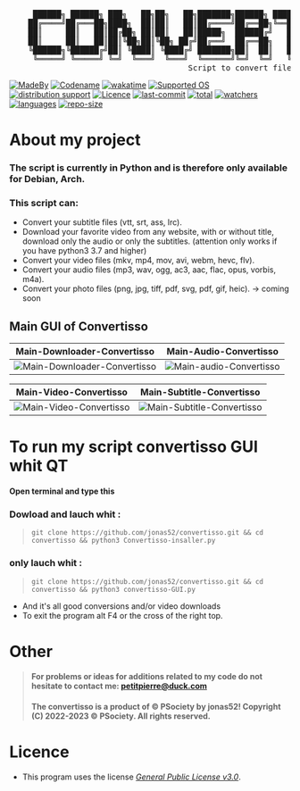 <pre>    
     ██████╗ ██████╗ ███╗   ██╗██╗   ██╗███████╗██████╗ ████████╗██╗███████╗███████╗ ██████╗ 
    ██╔════╝██╔═══██╗████╗  ██║██║   ██║██╔════╝██╔══██╗╚══██╔══╝██║██╔════╝██╔════╝██╔═══██╗
    ██║     ██║   ██║██╔██╗ ██║██║   ██║█████╗  ██████╔╝   ██║   ██║███████╗███████╗██║   ██║
    ██║     ██║   ██║██║╚██╗██║╚██╗ ██╔╝██╔══╝  ██╔══██╗   ██║   ██║╚════██║╚════██║██║   ██║
    ╚██████╗╚██████╔╝██║ ╚████║ ╚████╔╝ ███████╗██║  ██║   ██║   ██║███████║███████║╚██████╔╝
     ╚═════╝ ╚═════╝ ╚═╝  ╚═══╝  ╚═══╝  ╚══════╝╚═╝  ╚═╝   ╚═╝   ╚═╝╚══════╝╚══════╝ ╚═════╝    
                                      Script to convert files
</pre>
[![MadeBy](https://img.shields.io/badge/Made%20by-Jonas%20Petitpierre-informational)](https://github.com/jonas52)
[![Codename](https://img.shields.io/badge/Codename-jonas52-informational)](https://github.com/jonas52)
[![wakatime](https://wakatime.com/badge/user/d4c095b3-d1eb-41c8-9c0b-d8a14eb14fbe.svg)](https://wakatime.com/@d4c095b3-d1eb-41c8-9c0b-d8a14eb14fbe)
[![Supported OS](https://img.shields.io/badge/Supported%20OS-Linux-brightgreen)]()
[![distribution support](https://img.shields.io/badge/Supported%20Distribution-Debian,%20Arch,%20Fedora-brightgreen)]()
[![Licence](https://img.shields.io/badge/License-GNU%20GPL--3.0-important)](https://github.com/jonas52/convertisso/blob/BETA/LICENSE)
[![last-commit](https://img.shields.io/github/last-commit/jonas52/convertisso/BETA)]()
[![total](https://img.shields.io/github/downloads/jonas52/convertisso/total)]()
[![watchers](https://img.shields.io/github/watchers/jonas52/convertisso)]()
[![languages](https://img.shields.io/github/languages/count/jonas52/convertisso)]()
[![repo-size](https://img.shields.io/github/repo-size/jonas52/convertisso)]()

# About my project
### The script is currently in Python and is therefore only available for Debian, Arch.
### This script can:
- Convert your subtitle files (vtt, srt, ass, lrc). 
- Download your favorite video from any website, with or without title, download only the audio or only the subtitles. (attention only works if you have python3 3.7 and higher)
- Convert your video files (mkv, mp4, mov, avi, webm, hevc, flv). 
- Convert your audio files (mp3, wav, ogg, ac3, aac, flac, opus, vorbis, m4a).
- Convert your photo files (png, jpg, tiff, pdf, svg, pdf, gif, heic). -> coming soon
## Main GUI of Convertisso
| Main-Downloader-Convertisso | Main-Audio-Convertisso |
|---------|---------|
| ![Main-Downloader-Convertisso](https://user-images.githubusercontent.com/83141023/232312519-001d4c3e-92d3-45e6-949b-aecc5ef8a18c.png) | ![Main-audio-Convertisso](https://user-images.githubusercontent.com/83141023/232312518-384f1293-1879-4d16-a17e-810261286b6a.png) 

| Main-Video-Convertisso | Main-Subtitle-Convertisso |
|---------|---------|
| ![Main-Video-Convertisso](https://user-images.githubusercontent.com/83141023/232312685-b643b8bc-4e2a-4b3b-9530-eaebcee60ae6.png) | ![Main-Subtitle-Convertisso](https://user-images.githubusercontent.com/83141023/232312739-60f9acdc-27c9-4657-9feb-e33b3ba6ce6c.png)

# To run my script convertisso GUI whit QT
#### Open terminal and type this
### Dowload and lauch whit : 
>     git clone https://github.com/jonas52/convertisso.git && cd convertisso && python3 Convertisso-insaller.py
### only lauch whit :
>     git clone https://github.com/jonas52/convertisso.git && cd convertisso && python3 convertisso-GUI.py
- And it's all good conversions and/or video downloads
- To exit the program alt F4 or the cross of the right top.
# Other
> #### For problems or ideas for additions related to my code do not hesitate to contact me: petitpierre@duck.com
> #### The convertisso is a product of © PSociety by jonas52! Copyright (C) 2022-2023 © PSociety. All rights reserved.
# Licence
- This program uses the license _[General Public License v3.0](https://github.com/jonas52/convertisso/blob/main/LICENSE)_.
